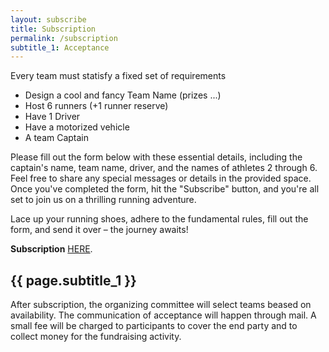 ```yaml
---
layout: subscribe
title: Subscription
permalink: /subscription
subtitle_1: Acceptance
---
```



Every team must statisfy a fixed set of requirements 

<ul>
    <li>Design a cool and fancy Team Name (prizes ...)</li>
    <li>Host 6 runners (+1 runner reserve)</li>
    <li>Have 1 Driver</li>
    <li>Have a motorized vehicle</li>
    <li>A team Captain</li>
</ul>

Please fill out the form below with these essential details, including the captain's name, team name, driver, and the names of athletes 2 through 6. Feel free to share any special messages or details in the provided space. Once you've completed the form, hit the "Subscribe" button, and you're all set to join us on a thrilling running adventure.

Lace up your running shoes, adhere to the fundamental rules, fill out the form, and send it over – the journey awaits!

**Subscription** [HERE](https://docs.google.com/forms/d/e/1FAIpQLSc-1PXZ1esQXb5himpBbgzXfewCX1gL48W26v77ydbOuuMw0w/viewform?usp=sf_link).
<h2>
{{ page.subtitle_1 }}
</h2>

After subscription, the organizing committee will select teams beased on availability. The communication of acceptance will happen through mail. A small fee will be charged to participants to cover the end party and to collect money for the fundraising activity.
